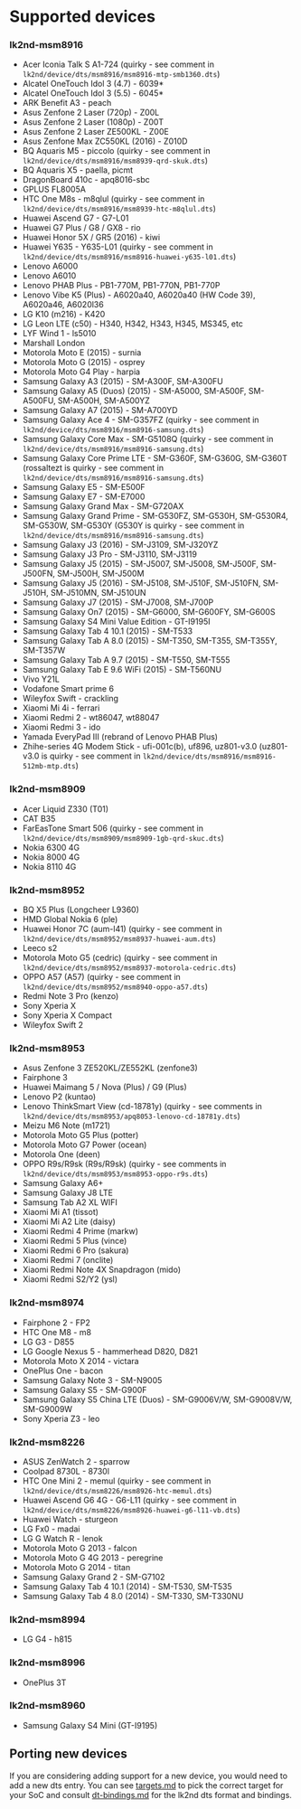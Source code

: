 # Supported devices

### lk2nd-msm8916
- Acer Iconia Talk S A1-724 (quirky - see comment in `lk2nd/device/dts/msm8916/msm8916-mtp-smb1360.dts`)
- Alcatel OneTouch Idol 3 (4.7) - 6039*
- Alcatel OneTouch Idol 3 (5.5) - 6045*
- ARK Benefit A3 - peach
- Asus Zenfone 2 Laser (720p) - Z00L
- Asus Zenfone 2 Laser (1080p) - Z00T
- Asus Zenfone 2 Laser ZE500KL - Z00E
- Asus Zenfone Max ZC550KL (2016) - Z010D
- BQ Aquaris M5 - piccolo (quirky - see comment in `lk2nd/device/dts/msm8916/msm8939-qrd-skuk.dts`)
- BQ Aquaris X5 - paella, picmt
- DragonBoard 410c - apq8016-sbc
- GPLUS FL8005A
- HTC One M8s - m8qlul (quirky - see comment in `lk2nd/device/dts/msm8916/msm8939-htc-m8qlul.dts`)
- Huawei Ascend G7 - G7-L01
- Huawei G7 Plus / G8 / GX8 - rio
- Huawei Honor 5X / GR5 (2016) - kiwi
- Huawei Y635 - Y635-L01 (quirky - see comment in `lk2nd/device/dts/msm8916/msm8916-huawei-y635-l01.dts`)
- Lenovo A6000
- Lenovo A6010
- Lenovo PHAB Plus - PB1-770M, PB1-770N, PB1-770P
- Lenovo Vibe K5 (Plus) - A6020a40, A6020a40 (HW Code 39), A6020a46, A6020l36
- LG K10 (m216) - K420
- LG Leon LTE (c50) - H340, H342, H343, H345, MS345, etc
- LYF Wind 1 - ls5010
- Marshall London
- Motorola Moto E (2015) - surnia
- Motorola Moto G (2015) - osprey
- Motorola Moto G4 Play - harpia
- Samsung Galaxy A3 (2015) - SM-A300F, SM-A300FU
- Samsung Galaxy A5 (Duos) (2015) - SM-A5000, SM-A500F, SM-A500FU, SM-A500H, SM-A500YZ
- Samsung Galaxy A7 (2015) - SM-A700YD
- Samsung Galaxy Ace 4 - SM-G357FZ (quirky - see comment in `lk2nd/device/dts/msm8916/msm8916-samsung.dts`)
- Samsung Galaxy Core Max - SM-G5108Q (quirky - see comment in `lk2nd/device/dts/msm8916/msm8916-samsung.dts`)
- Samsung Galaxy Core Prime LTE - SM-G360F, SM-G360G, SM-G360T (rossaltezt is quirky - see comment in `lk2nd/device/dts/msm8916/msm8916-samsung.dts`)
- Samsung Galaxy E5 - SM-E500F
- Samsung Galaxy E7 - SM-E7000
- Samsung Galaxy Grand Max - SM-G720AX
- Samsung Galaxy Grand Prime - SM-G530FZ, SM-G530H, SM-G530R4, SM-G530W, SM-G530Y (G530Y is quirky - see comment in `lk2nd/device/dts/msm8916/msm8916-samsung.dts`)
- Samsung Galaxy J3 (2016) - SM-J3109, SM-J320YZ
- Samsung Galaxy J3 Pro - SM-J3110, SM-J3119
- Samsung Galaxy J5 (2015) - SM-J5007, SM-J5008, SM-J500F, SM-J500FN, SM-J500H, SM-J500M
- Samsung Galaxy J5 (2016) - SM-J5108, SM-J510F, SM-J510FN, SM-J510H, SM-J510MN, SM-J510UN
- Samsung Galaxy J7 (2015) - SM-J7008, SM-J700P
- Samsung Galaxy On7 (2015) - SM-G6000, SM-G600FY, SM-G600S
- Samsung Galaxy S4 Mini Value Edition - GT-I9195I
- Samsung Galaxy Tab 4 10.1 (2015) - SM-T533
- Samsung Galaxy Tab A 8.0 (2015) - SM-T350, SM-T355, SM-T355Y, SM-T357W
- Samsung Galaxy Tab A 9.7 (2015) - SM-T550, SM-T555
- Samsung Galaxy Tab E 9.6 WiFi (2015) - SM-T560NU
- Vivo Y21L
- Vodafone Smart prime 6
- Wileyfox Swift - crackling
- Xiaomi Mi 4i - ferrari
- Xiaomi Redmi 2 - wt86047, wt88047
- Xiaomi Redmi 3 - ido
- Yamada EveryPad III (rebrand of Lenovo PHAB Plus)
- Zhihe-series 4G Modem Stick - ufi-001c(b), uf896, uz801-v3.0 (uz801-v3.0 is quirky - see comment in `lk2nd/device/dts/msm8916/msm8916-512mb-mtp.dts`)

### lk2nd-msm8909

- Acer Liquid Z330 (T01)
- CAT B35
- FarEasTone Smart 506 (quirky - see comment in `lk2nd/device/dts/msm8909/msm8909-1gb-qrd-skuc.dts`)
- Nokia 6300 4G
- Nokia 8000 4G
- Nokia 8110 4G

### lk2nd-msm8952

- BQ X5 Plus (Longcheer L9360)
- HMD Global Nokia 6 (ple)
- Huawei Honor 7C (aum-l41) (quirky - see comment in `lk2nd/device/dts/msm8952/msm8937-huawei-aum.dts`)
- Leeco s2
- Motorola Moto G5 (cedric) (quirky - see comment in `lk2nd/device/dts/msm8952/msm8937-motorola-cedric.dts`)
- OPPO A57 (A57) (quirky - see comment in `lk2nd/device/dts/msm8952/msm8940-oppo-a57.dts`)
- Redmi Note 3 Pro (kenzo)
- Sony Xperia X
- Sony Xperia X Compact
- Wileyfox Swift 2

### lk2nd-msm8953

- Asus Zenfone 3 ZE520KL/ZE552KL (zenfone3)
- Fairphone 3
- Huawei Maimang 5 / Nova (Plus) / G9 (Plus)
- Lenovo P2 (kuntao)
- Lenovo ThinkSmart View (cd-18781y) (quirky - see comments in `lk2nd/device/dts/msm8953/apq8053-lenovo-cd-18781y.dts`)
- Meizu M6 Note (m1721)
- Motorola Moto G5 Plus (potter)
- Motorola Moto G7 Power (ocean)
- Motorola One (deen)
- OPPO R9s/R9sk (R9s/R9sk) (quirky - see comments in `lk2nd/device/dts/msm8953/msm8953-oppo-r9s.dts`)
- Samsung Galaxy A6+
- Samsung Galaxy J8 LTE
- Samsung Tab A2 XL WIFI
- Xiaomi Mi A1 (tissot)
- Xiaomi Mi A2 Lite (daisy)
- Xiaomi Redmi 4 Prime (markw)
- Xiaomi Redmi 5 Plus (vince)
- Xiaomi Redmi 6 Pro (sakura)
- Xiaomi Redmi 7 (onclite)
- Xiaomi Redmi Note 4X Snapdragon (mido)
- Xiaomi Redmi S2/Y2 (ysl)

### lk2nd-msm8974
- Fairphone 2 - FP2
- HTC One M8 - m8
- LG G3 - D855
- LG Google Nexus 5 - hammerhead D820, D821
- Motorola Moto X 2014 - victara
- OnePlus One - bacon <!--(use `lk2nd-msm8974-appended-dtb.img`)-->
- Samsung Galaxy Note 3 - SM-N9005
- Samsung Galaxy S5 - SM-G900F
- Samsung Galaxy S5 China LTE (Duos) - SM-G9006V/W, SM-G9008V/W, SM-G9009W
- Sony Xperia Z3 - leo

### lk2nd-msm8226
- ASUS ZenWatch 2 - sparrow
- Coolpad 8730L - 8730l
- HTC One Mini 2 - memul (quirky - see comment in `lk2nd/device/dts/msm8226/msm8926-htc-memul.dts`)
- Huawei Ascend G6 4G - G6-L11 (quirky - see comment in `lk2nd/device/dts/msm8226/msm8926-huawei-g6-l11-vb.dts`)
- Huawei Watch - sturgeon
- LG Fx0 - madai
- LG G Watch R - lenok <!--(use `lk2nd-appended-dtb.img`)-->
- Motorola Moto G 2013 - falcon
- Motorola Moto G 4G 2013 - peregrine
- Motorola Moto G 2014 - titan
- Samsung Galaxy Grand 2 - SM-G7102
- Samsung Galaxy Tab 4 10.1 (2014) - SM-T530, SM-T535
- Samsung Galaxy Tab 4 8.0 (2014) - SM-T330, SM-T330NU

### lk2nd-msm8994

- LG G4 - h815

### lk2nd-msm8996

- OnePlus 3T

### lk2nd-msm8960

- Samsung Galaxy S4 Mini (GT-I9195)

## Porting new devices

If you are considering adding support for a new device, you would need to add a
new dts entry. You can see [targets.md](targets.md) to pick the correct target
for your SoC and consult [dt-bindings.md](dt-bindings.md) for the lk2nd dts format
and bindings.
